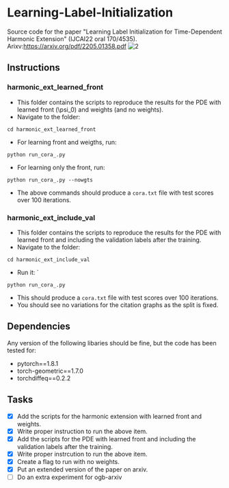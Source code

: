 # Learning-Label-Initialization
Source code for the paper "Learning Label Initialization for Time-Dependent Harmonic Extension" (IJCAI22 oral 170/4535). 
Arixv:https://arxiv.org/pdf/2205.01358.pdf
![2](https://user-images.githubusercontent.com/38216671/167074954-ce00bba4-1838-45c2-b5ff-f590e2dfa99b.png)

## Instructions
### harmonic_ext_learned_front
- This folder contains the scripts to reproduce the results for the PDE with learned front (\psi_0) and weights (and no weights).
- Navigate to the folder: 
```
cd harmonic_ext_learned_front
```
- For learning front and weigths, run: 
```
python run_cora_.py
```
- For learning only the front, run:
```
python run_cora_.py --nowgts
```
- The above commands should produce a `cora.txt` file with test scores over 100 iterations.

### harmonic_ext_include_val
- This folder contains the scripts to reproduce the results for the PDE with learned front and including the validation labels after the training.
- Navigate to the folder: 
```
cd harmonic_ext_include_val
```
- Run it: `
```
python run_cora_.py
```
- This should produce a `cora.txt` file with test scores over 100 iterations.
- You should see no variations for the citation graphs as the split is fixed.

## Dependencies
Any version of the following libaries should be fine, but the code has been tested for:
- pytorch==1.8.1
- torch-geometric==1.7.0
- torchdiffeq==0.2.2

## Tasks
- [x] Add the scripts for the harmonic extension with learned front and weights.
- [x] Write proper instruction to run the above item.
- [x] Add the scripts for the PDE with learned front and including the validation labels after the training.
- [x] Write proper instrcution to run the above item.
- [x] Create a flag to run with no weights.
- [x] Put an extended version of the paper on arxiv.
- [ ] Do an extra experiment for ogb-arxiv
